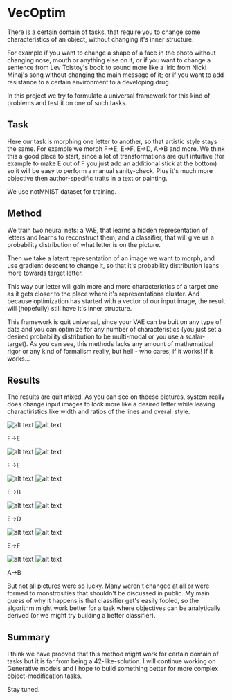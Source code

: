 # VecOptim

There is a certain domain of tasks, that require you to change some characteristics of an object, without changing it's inner
structure. 

For example if you want to change a shape of a face in the photo without changing nose, mouth or anything else on it, or if you
want to change a sentence from Lev Tolstoy's book to sound more like a liric from Nicki Minaj's song without changing the main
message of it; or if you want to add resistance to a certain environment to a developing drug.

In this project we try to formulate a universal framework for this kind of problems and test it on one of such tasks.

## Task

Here our task is morphing one letter to another, so that artistic style stays the same. For example we morph F->E, E->F, E->D, A->B and more.
We think this a good place to start, since a lot of transformations are quit intuitive (for example to make E out of F you just add 
an additional stick at the bottom) so it will be easy to perform a manual sanity-check. Plus it's much more objective then author-specific traits 
in a text or painting.

We use notMNIST dataset for training.

## Method

We train two neural nets: a VAE, that learns a hidden representation of letters and learns to reconstruct them, and a classifier,
that will give us a probability distribution of what letter is on the picture. 

Then we take a latent representation of an image we want to morph, and use gradient descent to change it, so that it's 
probability distribution leans more towards target letter.

This way our letter will gain more and more characterictics of a target one as it gets closer to the place where it's
representations cluster. And because optimization has started with a vector of our input image, the result will (hopefully)
still have it's inner structure.

This framework is quit universal, since your VAE can be buit on any type of data and you can optimize for any number 
of characteristics (you just set a desired probability distribution to be multi-modal or you use a scalar-target). 
As you can see, this methods lacks any amount of mathematical rigor or any kind of formalism really, but hell - who cares, if it works!
If it works...

## Results

The results are quit mixed. 
As you can see on theese pictures, system really does change input images to look more like a desired letter while leaving
charactiristics like width and ratios of the lines and overall style. 

![alt text](https://raw.githubusercontent.com/TheRussianFella/VecOptim/master/images/first_real.png)
![alt text](https://raw.githubusercontent.com/TheRussianFella/VecOptim/master/images/first.png)

F->E

![alt text](https://raw.githubusercontent.com/TheRussianFella/VecOptim/master/images/second_real.png)
![alt text](https://raw.githubusercontent.com/TheRussianFella/VecOptim/master/images/second.png)

F->E

![alt text](https://raw.githubusercontent.com/TheRussianFella/VecOptim/master/images/third_real.png)
![alt text](https://raw.githubusercontent.com/TheRussianFella/VecOptim/master/images/third.png)

E->B

![alt text](https://raw.githubusercontent.com/TheRussianFella/VecOptim/master/images/fourth_real.png)
![alt text](https://raw.githubusercontent.com/TheRussianFella/VecOptim/master/images/fourth.png)

E->D

![alt text](https://raw.githubusercontent.com/TheRussianFella/VecOptim/master/images/fifth_real.png)
![alt text](https://raw.githubusercontent.com/TheRussianFella/VecOptim/master/images/fifth.png)

E->F

![alt text](https://raw.githubusercontent.com/TheRussianFella/VecOptim/master/images/sixth_real.png)
![alt text](https://raw.githubusercontent.com/TheRussianFella/VecOptim/master/images/sixth.png)

A->B

But not all pictures were so lucky. Many weren't changed at all or were formed to monstrosities that shouldn't be discussed
in public. My main guess of why it happens is that classifier get's easily fooled, so the algorithm might work better
for a task where objectives can be analytically derived (or we might try building a better classifier).

## Summary

I think we have prooved that this method might work for certain domain of tasks but it is far from being a 42-like-solution.
I will continue working on Generative models and I hope to build something better for more complex object-modification tasks.

Stay tuned. 
